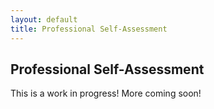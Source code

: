 ```yaml
---
layout: default
title: Professional Self-Assessment
---
```


## Professional Self-Assessment

This is a work in progress! 
More coming soon! 